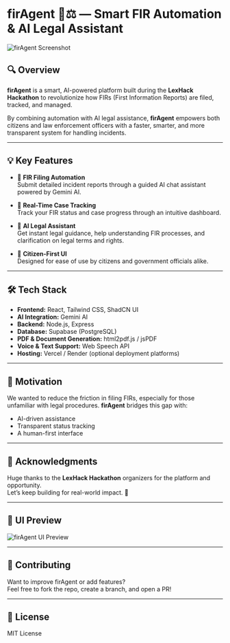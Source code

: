 # firAgent 🚓⚖️ — Smart FIR Automation & AI Legal Assistant

![firAgent Screenshot](./1745245725750.jpeg)

## 🔍 Overview

**firAgent** is a smart, AI-powered platform built during the **LexHack Hackathon** to revolutionize how FIRs (First Information Reports) are filed, tracked, and managed.

By combining automation with AI legal assistance, **firAgent** empowers both citizens and law enforcement officers with a faster, smarter, and more transparent system for handling incidents.

---

## 💡 Key Features

- 🔹 **FIR Filing Automation**  
  Submit detailed incident reports through a guided AI chat assistant powered by Gemini AI.

- 🔹 **Real-Time Case Tracking**  
  Track your FIR status and case progress through an intuitive dashboard.

- 🔹 **AI Legal Assistant**  
  Get instant legal guidance, help understanding FIR processes, and clarification on legal terms and rights.

- 🔹 **Citizen-First UI**  
  Designed for ease of use by citizens and government officials alike.

---

## 🛠️ Tech Stack

- **Frontend:** React, Tailwind CSS, ShadCN UI  
- **AI Integration:** Gemini AI  
- **Backend:** Node.js, Express  
- **Database:** Supabase (PostgreSQL)  
- **PDF & Document Generation:** html2pdf.js / jsPDF  
- **Voice & Text Support:** Web Speech API  
- **Hosting:** Vercel / Render (optional deployment platforms)

---

## 🎯 Motivation

We wanted to reduce the friction in filing FIRs, especially for those unfamiliar with legal procedures. **firAgent** bridges this gap with:

- AI-driven assistance
- Transparent status tracking
- A human-first interface

---

## 🙌 Acknowledgments

Huge thanks to the **LexHack Hackathon** organizers for the platform and opportunity.  
Let’s keep building for real-world impact. 🚀

---

## 📸 UI Preview

![firAgent UI Preview](./1745245725750.jpeg)

---

## 🤝 Contributing

Want to improve firAgent or add features?  
Feel free to fork the repo, create a branch, and open a PR!

---

## 📜 License

MIT License


